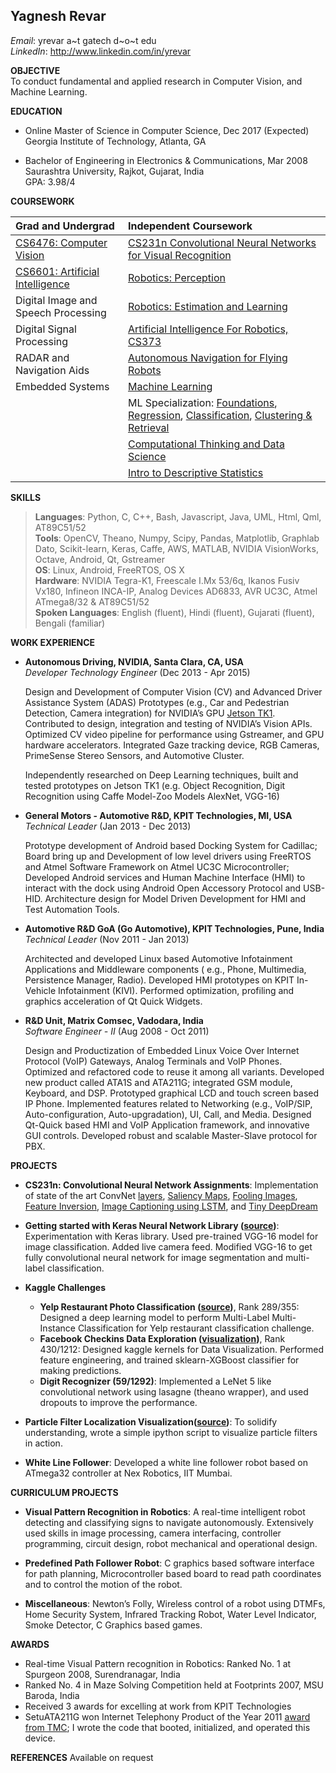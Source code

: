 Yagnesh Revar
------
*Email*: yrevar a~t gatech d~o~t edu  
*LinkedIn*: http://www.linkedin.com/in/yrevar   

**OBJECTIVE**  
To conduct fundamental and applied research in Computer Vision, and Machine Learning.

**EDUCATION**  

- Online Master of Science in Computer Science, Dec 2017 (Expected)  
Georgia Institute of Technology, Atlanta, GA

- Bachelor of Engineering in Electronics & Communications, Mar 2008  
Saurashtra University, Rajkot, Gujarat, India  
GPA: 3.98/4

**COURSEWORK**  

| Grad and Undergrad | Independent Coursework |
|:--- |:--- |
| [CS6476: Computer Vision][cg_cv] | [CS231n Convolutional Neural Networks for Visual Recognition][ci_cs231n] |
| [CS6601: Artificial Intelligence][cg_ai] | [Robotics: Perception][ci_ro_percept]
| Digital Image and Speech Processing | [Robotics: Estimation and Learning][ci_ro_est] |
|Digital Signal Processing | [Artificial Intelligence For Robotics, CS373][ci_cs373]
| RADAR and Navigation Aids | [Autonomous Navigation for Flying Robots][ci_ro_autonav_drone] |
| Embedded Systems | [Machine Learning][ci_ml]
| | ML Specialization: [Foundations][ci_mlsp_foundn], [Regression][ci_mlsp_regn], [Classification][ci_mlsp_classn], [Clustering & Retrieval][ci_mlsp_clustret] |
| | [Computational Thinking and Data Science][ci_mlsp_compds] |
| | [Intro to Descriptive Statistics][ci_mlsp_discstat] |

**SKILLS**  
> **Languages**: Python, C, C++, Bash, Javascript, Java, UML, Html, Qml, AT89C51/52  
> **Tools**: OpenCV, Theano, Numpy, Scipy, Pandas, Matplotlib, Graphlab Dato, Scikit-learn, Keras, Caffe, AWS, MATLAB, NVIDIA VisionWorks, Octave, Android, Qt, Gstreamer  
> **OS**: Linux, Android, FreeRTOS, OS X  
> **Hardware**: NVIDIA Tegra-K1, Freescale I.Mx 53/6q, Ikanos Fusiv Vx180, Infineon INCA-IP, Analog Devices AD6833, AVR UC3C, Atmel ATmega8/32 & AT89C51/52  
> **Spoken Languages**: English (fluent), Hindi (fluent), Gujarati (fluent), Bengali (familiar)  

**WORK EXPERIENCE**  

- **Autonomous Driving, NVIDIA, Santa Clara, CA, USA**  
*Developer Technology Engineer* (Dec 2013 - Apr 2015)  

   Design and Development of Computer Vision (CV) and Advanced Driver Assistance System (ADAS) Prototypes (e.g., Car and Pedestrian Detection, Camera integration) for NVIDIA’s GPU [Jetson TK1][jetson_tk1]. Contributed to design, integration and testing of NVIDIA’s Vision APIs. Optimized CV video pipeline for performance using Gstreamer, and GPU hardware accelerators. Integrated Gaze tracking device, RGB Cameras, PrimeSense Stereo Sensors, and Automotive Cluster.

   Independently researched on Deep Learning techniques, built and tested prototypes on Jetson TK1 (e.g. Object Recognition, Digit Recognition using Caffe Model-Zoo Models AlexNet, VGG-16)

- **General Motors - Automotive R&D, KPIT Technologies, MI, USA**  
*Technical Leader* (Jan 2013 - Dec 2013)  

   Prototype development of Android based Docking System for Cadillac; Board bring up and Development of low level drivers using FreeRTOS and Atmel Software Framework on Atmel UC3C Microcontroller; Developed Android services and Human Machine Interface (HMI) to interact with the dock using Android Open Accessory Protocol and USB-HID. Architecture design for Model Driven Development for HMI and Test Automation Tools.

- **Automotive R&D GoA (Go Automotive), KPIT Technologies, Pune, India**  
*Technical Leader* (Nov 2011 - Jan 2013)  

   Architected and developed Linux based Automotive Infotainment Applications and Middleware components ( e.g., Phone, Multimedia, Persistence Manager, Radio). Developed HMI prototypes on KPIT In-Vehicle Infotainment (KIVI). Performed optimization, profiling and graphics acceleration of Qt Quick Widgets.

- **R&D Unit, Matrix Comsec, Vadodara, India**  
*Software Engineer - II* (Aug 2008 - Oct 2011)  

   Design and Productization of Embedded Linux Voice Over Internet Protocol (VoIP) Gateways, Analog Terminals and VoIP Phones. Optimized and refactored code to reuse it among all variants. Developed new product called ATA1S and ATA211G; integrated GSM module, Keyboard, and DSP. Prototyped graphical LCD and touch screen based IP Phone. Implemented features related to Networking (e.g., VoIP/SIP, Auto-configuration, Auto-upgradation), UI, Call, and Media. Designed Qt-Quick based HMI and VoIP Application framework, and innovative GUI controls. Developed robust and scalable Master-Slave protocol for PBX.

**PROJECTS**  

- **CS231n: Convolutional Neural Network Assignments**: Implementation of state of the art ConvNet [layers][cs231n_layers], [Saliency Maps][cs231n_salmaps], [Fooling Images][cs231n_foolingimgs], [Feature Inversion][cs231n_featinv], [Image Captioning using LSTM][cs231n_imgcaptioning], and [Tiny DeepDream][cs231n_tinydeepdream]

- **Getting started with Keras Neural Network Library ([source][keras_vgg16])**: Experimentation with Keras library. Used pre-trained VGG-16 model for image classification. Added live camera feed. Modified VGG-16 to get fully convolutional neural network for image segmentation and multi-label classification.  
- **Kaggle Challenges**
   - **Yelp Restaurant Photo Classification ([source][kaggle_yelp_src])**, Rank 289/355: Designed a deep learning model to perform Multi-Label Multi-Instance Classification for Yelp restaurant classification challenge.
   - **Facebook Checkins Data Exploration ([visualization][kaggle_fb_data_vis])**, Rank 430/1212: Designed kaggle kernels for Data Visualization. Performed feature engineering, and trained sklearn-XGBoost classifier for making predictions.
   - **Digit Recognizer (59/1292)**: Implemented a LeNet 5 like convolutional network using lasagne (theano wrapper), and used dropouts to improve the performance.

- **Particle Filter Localization Visualization([source][particle_filter_vis])**: To solidify understanding, wrote a simple ipython script to visualize particle filters in action.  
- **White Line Follower**: Developed a white line follower robot based on ATmega32 controller at Nex Robotics, IIT Mumbai.

**CURRICULUM PROJECTS**  

- **Visual Pattern Recognition in Robotics**: A real-time intelligent robot detecting and classifying signs to navigate autonomously. Extensively used skills in image processing, camera interfacing, controller programming, circuit design, robot mechanical and operational design.

- **Predefined Path Follower Robot**: C graphics based software interface for path planning, Microcontroller based board to read path coordinates and to control the motion of the robot.

- **Miscellaneous**: Newton’s Folly, Wireless control of a robot using DTMFs, Home Security System, Infrared Tracking Robot, Water Level Indicator, Smoke Detector, C Graphics based games.

**AWARDS**  

- Real-time Visual Pattern recognition in Robotics: Ranked No. 1 at Spurgeon 2008, Surendranagar, India
- Ranked No. 4 in Maze Solving Competition held at Footprints 2007, MSU Baroda, India
- Received 3 awards for excelling at work from KPIT Technologies
- SetuATA211G won Internet Telephony Product of the Year 2011 [award from TMC][setuata211g_tmc]; I wrote the code that booted, initialized, and operated this device.

**REFERENCES** Available on request

[cg_cv]: https://www.omscs.gatech.edu/cs-4495-computer-vision
[cg_ai]: http://www.cc.gatech.edu/~thad/6601-gradAI-fall2015/CS6601.html
[ci_cs231n]: https://github.com/yrevar/neuralnets/tree/master/cs231n_2016/solutions
[ci_ro_percept]: https://www.coursera.org/account/accomplishments/verify/KZPQC6DB9X65
[ci_ro_est]: https://www.coursera.org/account/accomplishments/verify/LL3ULNY937EN
[ci_cs373]: https://www.udacity.com/course/viewer#!/c-cs373
[ci_ro_autonav_drone]: https://s3.amazonaws.com/verify.edx.org/downloads/ff952348d7aa4fa3b3aeca5e8ca995bb/Certificate.pdf
[ci_ml]: https://drive.google.com/file/d/0B_BA6QJbYBYIWkZKVkM2Uy1vTkE/view?usp=sharing
[ci_mlsp_foundn]: https://www.coursera.org/account/accomplishments/verify/EY2QUJBG8SWG
[ci_mlsp_regn]: https://www.coursera.org/account/accomplishments/verify/NQN49KJVSKGG
[ci_mlsp_classn]: https://www.coursera.org/account/accomplishments/verify/XV8AU6JT89F6
[ci_mlsp_clustret]: https://www.coursera.org/account/accomplishments/verify/XV8AU6JT89F6
[ci_mlsp_compds]: https://s3.amazonaws.com/verify.edx.org/downloads/59e4237eea3e4175abde3239c22baab5/Certificate.pdf
[ci_mlsp_discstat]: https://s3.amazonaws.com/verify.edx.org/downloads/59e4237eea3e4175abde3239c22baab5/Certificate.pdf
[jetson_tk1]: http://www.nvidia.com/object/visual-computing-module.html
[setuata211g_tmc]: http://www.tmcnet.com/topics/articles/251356-announcing-2011-internet-telephony-product-the-year-award.htm
[cs231n_layers]: https://github.com/yrevar/neuralnets/blob/master/cs231n_2016/solutions/assignment2/ConvolutionalNetworks.ipynb
[cs231n_salmaps]: https://github.com/yrevar/neuralnets/blob/master/cs231n_2016/solutions/assignment3/ImageGradients.ipynb
[cs231n_foolingimgs]: https://github.com/yrevar/neuralnets/blob/master/cs231n_2016/solutions/assignment3/ImageGradients.ipynb
[cs231n_featinv]: https://github.com/yrevar/neuralnets/blob/master/cs231n_2016/solutions/assignment3/ImageGeneration.ipynb
[cs231n_imgcaptioning]: https://github.com/yrevar/neuralnets/blob/master/cs231n_2016/solutions/assignment3/RNN_Captioning.ipynb
[cs231n_tinydeepdream]: https://github.com/yrevar/neuralnets/blob/master/cs231n_2016/solutions/assignment3/ImageGeneration.ipynb
[kaggle_yelp_src]: https://github.com/yrevar/neuralnets/blob/master/yelp_restaurant_classification/yelp_restaurant_classification.ipynb
[kaggle_fb_data_vis]: https://github.com/yrevar/neuralnets/blob/master/facebook_checkins_prediction/fbcheckins_data_exploration.ipynb
[keras_vgg16]: https://github.com/yrevar/neuralnets/blob/master/keras/keras_test_vgg16_pretrained.ipynb
[particle_filter_vis]: https://github.com/yrevar/ai_playground/blob/master/ParticleFilters/ParticleFilterLocalization.ipynb
